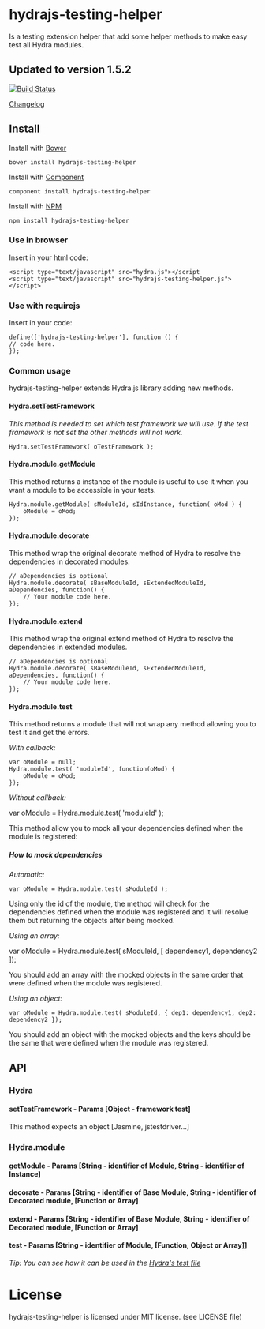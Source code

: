 # hydrajs-testing-helper

Is a testing extension helper that add some helper methods to make easy test all Hydra modules.

## Updated to version 1.5.2

[![Build Status](https://travis-ci.org/HydraJS/hydrajs-testing-helper.png)](https://travis-ci.org/HydraJS/hydrajs-testing-helper)

[Changelog](https://raw.github.com/HydraJS/hydrajs-testing-helper/master/changelog.txt)

## Install

Install with [Bower](http://bower.io)

	bower install hydrajs-testing-helper

Install with [Component](http://component.io)

	component install hydrajs-testing-helper

Install with [NPM](http://npmjs.org)

	npm install hydrajs-testing-helper

### Use in browser

Insert in your html code:

	<script type="text/javascript" src="hydra.js"></script
	<script type="text/javascript" src="hydrajs-testing-helper.js"></script>

### Use with requirejs

Insert in your code:

	define(['hydrajs-testing-helper'], function () {
	// code here.
	});

### Common usage

hydrajs-testing-helper extends Hydra.js library adding new methods.

#### Hydra.setTestFramework

*This method is needed to set which test framework we will use. If the test framework is not set the other methods will not work.*

	Hydra.setTestFramework( oTestFramework );

#### Hydra.module.getModule

This method returns a instance of the module is useful to use it when you want a module to be accessible in your tests.

	Hydra.module.getModule( sModuleId, sIdInstance, function( oMod ) {
		oModule = oMod;
	});

#### Hydra.module.decorate

This method wrap the original decorate method of Hydra to resolve the dependencies in decorated modules.

	// aDependencies is optional
	Hydra.module.decorate( sBaseModuleId, sExtendedModuleId, aDependencies, function() {
		// Your module code here.
	});

#### Hydra.module.extend

This method wrap the original extend method of Hydra to resolve the dependencies in extended modules.

	// aDependencies is optional
	Hydra.module.decorate( sBaseModuleId, sExtendedModuleId, aDependencies, function() {
		// Your module code here.
	});

#### Hydra.module.test

This method returns a module that will not wrap any method allowing you to test it and get the errors.

*With callback:*

	var oModule = null;
	Hydra.module.test( 'moduleId', function(oMod) {
		oModule = oMod;
	});

*Without callback:*

var oModule = Hydra.module.test( 'moduleId' );

This method allow you to mock all your dependencies defined when the module is registered:
##### How to mock dependencies

*Automatic:*

	var oModule = Hydra.module.test( sModuleId );

Using only the id of the module, the method will check for the dependencies defined when the module was registered and it will resolve them but returning the objects after being mocked.

*Using an array:*

var oModule = Hydra.module.test( sModuleId, [ dependency1, dependency2 ]);

You should add an array with the mocked objects in the same order that were defined when the module was registered.

*Using an object:*

	var oModule = Hydra.module.test( sModuleId, { dep1: dependency1, dep2: dependency2 });

You should add an object with the mocked objects and the keys should be the same that were defined when the module was registered.

## API
### Hydra
#### setTestFramework - Params [Object - framework test]
This method expects an object [Jasmine, jstestdriver...]

### Hydra.module
#### getModule - Params [String - identifier of Module, String - identifier of Instance]
#### decorate - Params [String - identifier of Base Module, String - identifier of Decorated module, [Function or Array]
#### extend - Params [String - identifier of Base Module, String - identifier of Decorated module, [Function or Array]
#### test - Params [String - identifier of Module, [Function, Object or Array]]

*Tip: You can see how it can be used in the [Hydra's test file](https://github.com/HydraJS/HydraJS/blob/master/test/Hydra.js)*

# License
hydrajs-testing-helper is licensed under MIT license. (see LICENSE file)